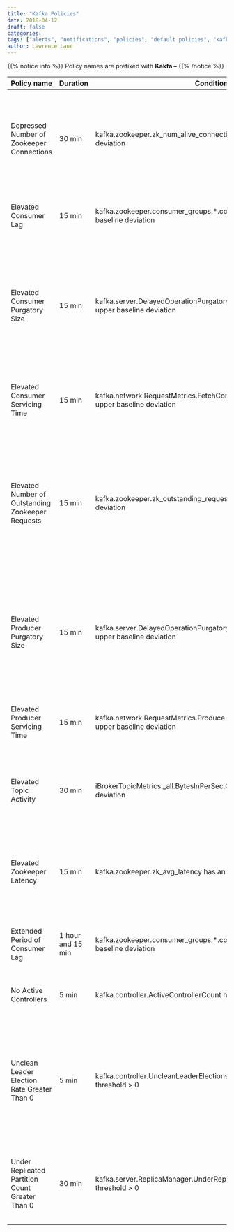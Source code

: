```yaml
---
title: "Kafka Policies"
date: 2018-04-12
draft: false
categories:
tags: ["alerts", "notifications", "policies", "default policies", "kafka"]
author: Lawrence Lane
---
```


{{% notice info %}}
Policy names are prefixed with **Kakfa –**
{{% /notice %}}

| Policy name                                       | Duration          | Condition 1                                                                                | (and) Condition 2                                                            | Category | Description                                                                                                                                                 |
|---------------------------------------------------|-------------------|--------------------------------------------------------------------------------------------|------------------------------------------------------------------------------|----------|-------------------------------------------------------------------------------------------------------------------------------------------------------------|
| Depressed Number of Zookeeper Connections         | 30 min            | kafka.zookeeper.zk_num_alive_connections has a lower baseline deviation                    |                                                                              | WARNING  | The number of active connections to Zookeeper has been lower than expected for at least the past 30 minutes.                                                |
| Elevated Consumer Lag                             | 15 min            | kafka.zookeeper.consumer_groups.*.comsuler_lag has an upper baseline deviation             |                                                                              | WARNING  | Consumer lag has been higher than expected for at least 15 minutes.                                                                                         |
| Elevated Consumer Purgatory Size                  | 15 min            | kafka.server.DelayedOperationPurgatory.Fetch.PurgatorySize hasan upper baseline deviation  |                                                                              | WARNING  | The purgatory size for consumer fetch requests is higher than expected. This may be causing increases in consumer request latency.                          |
| Elevated Consumer Servicing Time                  | 15 min            | kafka.network.RequestMetrics.FetchConsumer.TotalTimeMs.Meanhasan upper baseline deviation  |                                                                              | WARNING  | The broker is taking longer than usual to service consumer requests.                                                                                        |
| Elevated Number of Outstanding Zookeeper Requests | 15 min            | kafka.zookeeper.zk_outstanding_requests has an upper baseline deviation                    |                                                                              | WARNING  | The number of outstanding Zookeeper requests has been higher than expected for at least the past 15 minutes. This could be resulting in performance issues. |
| Elevated Producer Purgatory Size                  | 15 min            | kafka.server.DelayedOperationPurgatory.Produce.PurgatorySizehasan upper baseline deviation |                                                                              | WARNING  | The purgatory size for producer requests is higher than expected. This may be causing increases in producer request latency.                                |
| Elevated Producer Servicing Time                  | 15 min            | kafka.network.RequestMetrics.Produce.TotalTimeMs.Mean has an upper baseline deviation      |                                                                              | WARNING  | The broker is taking longer than usual to service producer requests.                                                                                        |
| Elevated Topic Activity                           | 30 min            | iBrokerTopicMetrics._all.BytesInPerSec.Count has an upper baseline deviation               | BrokerTopicMetrics._all.BytesOutPerSec.Count has an upper baseline deviation | WARNING  | Topic activity has been higher than expected for at least the past 30 minutes.                                                                              |
| Elevated Zookeeper Latency                        | 15 min            | kafka.zookeeper.zk_avg_latency has an upper baseline deviation                             |                                                                              | WARNING  | The average latency for Zookeeper requests has been higher than expected for at least the past 15 minutes.                                                  |
| Extended Period of Consumer Lag                   | 1 hour and 15 min | kafka.zookeeper.consumer_groups.*.consumer_lag has an upper baseline deviation             |                                                                              | CRITICAL | Consumer lag has been higher than expected for over an hour.                                                                                                |
| No Active Controllers                             | 5 min             | kafka.controller.ActiveControllerCount has a static threshold < 1                          |                                                                              | CRITICAL | There are no active controllers in the Kafka cluster.                                                                                                       |
| Unclean Leader Election Rate Greater Than 0       | 5 min             | kafka.controller.UncleanLeaderElectionsPerSec.Count has a static threshold > 0             |                                                                              | CRITICAL | An out-of-sync replica was chosen as leader because none of the available replicas were in sync. Some data loss has occurred as a result.                   |
| Under Replicated Partition Count Greater Than 0   | 30 min            | kafka.server.ReplicaManager.UnderReplicatedPartitions has a static threshold > 0           |                                                                              | CRITICAL | The number of partitions which are under-replicated has been greater than 0 for at least 30 minutes.                                                        |

